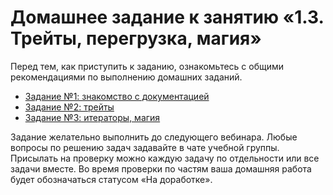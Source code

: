 # Домашнее задание к занятию «1.3. Трейты, перегрузка, магия»

Перед тем, как приступить к заданию, ознакомьтесь с общими рекомендациями по выполнению домашних заданий.

* [Задание №1: знакомство с документацией](exercise-01.md)
* [Задание №2: трейты](exercise-02.md)
* [Задание №3: итераторы, магия](exercise-03.md)

Задание желательно выполнить до следующего вебинара. Любые вопросы по решению задач задавайте в чате учебной группы. Присылать на проверку можно каждую задачу по отдельности или все задачи вместе. Во время проверки по частям ваша домашняя работа будет обозначаться статусом «На доработке».
